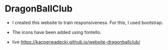 # DragonBallClub

* I created this website to train responsiveness. For this, I used bootstrap.

* The icons have been added using fontello.

* live https://kacperwadecki.github.io/website-dragonballclub/
